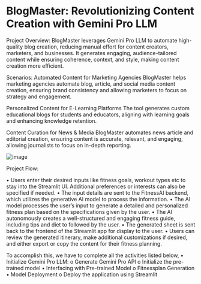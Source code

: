 # BlogMaster: Revolutionizing Content Creation with Gemini Pro LLM

Project Overview:
BlogMaster leverages Gemini Pro LLM to automate high-quality blog creation, reducing manual effort for content creators, marketers, and businesses. It generates engaging, audience-tailored content while ensuring coherence, context, and style, making content creation more efficient.

Scenarios:
Automated Content for Marketing Agencies
BlogMaster helps marketing agencies automate blog, article, and social media content creation, ensuring brand consistency and allowing marketers to focus on strategy and engagement.

Personalized Content for E-Learning Platforms
The tool generates custom educational blogs for students and educators, aligning with learning goals and enhancing knowledge retention.

Content Curation for News & Media
BlogMaster automates news article and editorial creation, ensuring content is accurate, relevant, and engaging, allowing journalists to focus on in-depth reporting.


![image](https://github.com/user-attachments/assets/0b171e4c-5295-448a-8850-ab462c45004c)


Project Flow:

• Users enter their desired inputs like fitness goals, workout types etc to stay into the Streamlit UI. Additional preferences or interests can also be specified if needed.
• The input details are sent to the FitnessAI backend, which utilizes the generative AI model to process the information.
• The AI model processes the user’s input to generate a detailed and personalized fitness plan based on the specifications given by the user.
• The AI autonomously creates a well-structured and engaging fitness guide, including tips and diet to followed by the user.
• The generated sheet is sent back to the frontend of the Streamlit app for display to the user.
• Users can review the generated itinerary, make additional customizations if desired, and either export or copy the content for their fitness planning.

To accomplish this, we have to complete all the activities listed below,
•	Initialize Gemini Pro LLM:
  o	Generate Gemini Pro API
  o	Initialize the pre-trained model
•	Interfacing with Pre-trained Model
  o	Fitnessplan Generation
•	Model Deployment
  o	Deploy the application using Streamlit
